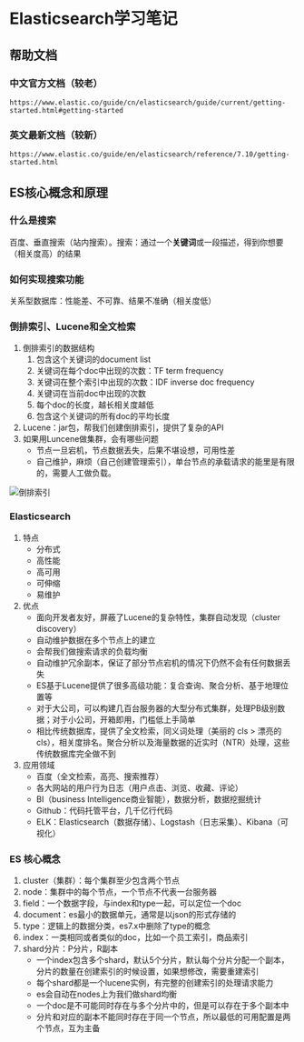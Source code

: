 # Elasticsearch学习笔记

## 帮助文档

### 中文官方文档（较老）

```http
https://www.elastic.co/guide/cn/elasticsearch/guide/current/getting-started.html#getting-started
```

### 英文最新文档（较新）

```http
https://www.elastic.co/guide/en/elasticsearch/reference/7.10/getting-started.html
```

## ES核心概念和原理

### 什么是搜索

百度、垂直搜索（站内搜索）。搜索：通过一个**关键词**或一段描述，得到你想要（相关度高）的结果

### 如何实现搜索功能

关系型数据库：性能差、不可靠、结果不准确（相关度低）

### 倒排索引、Lucene和全文检索

1. 倒排索引的数据结构
   1. 包含这个关键词的document list
   2. 关键词在每个doc中出现的次数：TF term frequency
   3. 关键词在整个索引中出现的次数：IDF inverse doc frequency
   4. 关键词在当前doc中出现的次数
   5. 每个doc的长度，越长相关度越低
   6. 包含这个关键词的所有doc的平均长度
2. Lucene：jar包，帮我们创建倒排索引，提供了复杂的API
3. 如果用Luncene做集群，会有哪些问题
   - 节点一旦宕机，节点数据丢失，后果不堪设想，可用性差
   - 自己维护，麻烦（自己创建管理索引），单台节点的承载请求的能里是有限的，需要人工做负载。

![倒排索引](/images/倒排索引.png)

### Elasticsearch

1. 特点
   - 分布式
   - 高性能
   - 高可用
   - 可伸缩
   - 易维护
2. 优点
   - 面向开发者友好，屏蔽了Lucene的复杂特性，集群自动发现（cluster discovery）
   - 自动维护数据在多个节点上的建立
   - 会帮我们做搜索请求的负载均衡
   - 自动维护冗余副本，保证了部分节点宕机的情况下仍然不会有任何数据丢失
   - ES基于Lucene提供了很多高级功能：复合查询、聚合分析、基于地理位置等
   - 对于大公司，可以构建几百台服务器的大型分布式集群，处理PB级别数据；对于小公司，开箱即用，门槛低上手简单
   - 相比传统数据库，提供了全文检索，同义词处理（美丽的 cls > 漂亮的 cls），相关度排名。聚合分析以及海量数据的近实时（NTR）处理，这些传统数据库完全做不到
3. 应用领域
   - 百度（全文检索，高亮、搜索推荐）
   - 各大网站的用户行为日志（用户点击、浏览、收藏、评论）
   - BI（business Intelligence商业智能），数据分析，数据挖掘统计
   - Github：代码托管平台，几千亿行代码
   - ELK：Elasticsearch（数据存储）、Logstash（日志采集）、Kibana（可视化）

### ES 核心概念

1. cluster（集群）：每个集群至少包含两个节点
2. node：集群中的每个节点，一个节点不代表一台服务器
3. field：一个数据字段，与index和type一起，可以定位一个doc
4. document：es最小的数据单元，通常是以json的形式存储的
5. type：逻辑上的数据分类，es7.x中删除了type的概念
6. index：一类相同或者类似的doc，比如一个员工索引，商品索引
7. shard分片：P分片，R副本
   - 一个index包含多个shard，默认5个分片，默认每个分片分配一个副本，分片的数量在创建索引的时候设置，如果想修改，需要重建索引
   - 每个shard都是一个lucene实例，有完整的创建索引的处理请求能力
   - es会自动在nodes上为我们做shard均衡
   - 一个doc是不可能同时存在与多个分片中的，但是可以存在于多个副本中
   - 分片和对应的副本不能同时存在于同一个节点，所以最低的可用配置是两个节点，互为主备